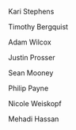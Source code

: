Kari Stephens

Timothy Bergquist 

Adam Wilcox 

Justin Prosser 

Sean Mooney 

Philip Payne

Nicole Weiskopf

Mehadi Hassan 
